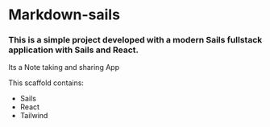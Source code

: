 # Markdown-sails

### This is a simple project developed with a modern Sails fullstack application with Sails and React.

Its a Note taking and sharing App

This scaffold contains:

- Sails
- React
- Tailwind
